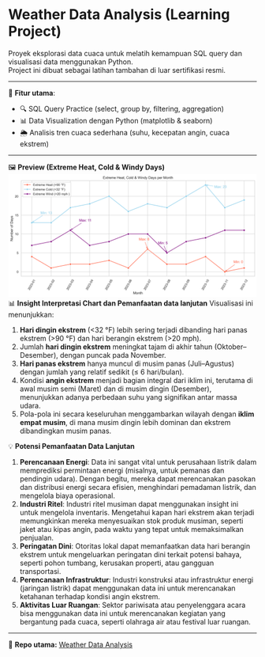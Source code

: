 # Weather Data Analysis (Learning Project)

Proyek eksplorasi data cuaca untuk melatih kemampuan SQL query dan visualisasi data menggunakan Python.  
Project ini dibuat sebagai latihan tambahan di luar sertifikasi resmi.  

---

📌 **Fitur utama**:  
- 🔍 SQL Query Practice (select, group by, filtering, aggregation)  
- 📊 Data Visualization dengan Python (matplotlib & seaborn)  
- 🌦️ Analisis tren cuaca sederhana (suhu, kecepatan angin, cuaca ekstrem)  

---

🖼️ **Preview (Extreme Heat, Cold & Windy Days)**  
![Extreme Heat, Cold & Windy Days](images/extreme_heat_cold_windy.png)  
📊 **Insight Interpretasi Chart dan Pemanfaatan data lanjutan**
Visualisasi ini menunjukkan:
1. **Hari dingin ekstrem** (<32 °F) lebih sering terjadi dibanding hari panas ekstrem (>90 °F) dan hari berangin ekstrem (>20 mph).
2. Jumlah **hari dingin ekstrem** meningkat tajam di akhir tahun (Oktober–Desember), dengan puncak pada November.
3. **Hari panas ekstrem** hanya muncul di musim panas (Juli–Agustus) dengan jumlah yang relatif sedikit (≤ 6 hari/bulan).
4. Kondisi **angin ekstrem** menjadi bagian integral dari iklim ini, terutama di awal musim semi (Maret) dan di musim dingin (Desember), menunjukkan adanya perbedaan suhu yang signifikan antar massa udara.
5. Pola-pola ini secara keseluruhan menggambarkan wilayah dengan **iklim empat musim**, di mana musim dingin lebih dominan dan ekstrem dibandingkan musim panas.

💡 **Potensi Pemanfaatan Data Lanjutan**
1. **Perencanaan Energi**: Data ini sangat vital untuk perusahaan listrik dalam memprediksi permintaan energi (misalnya, untuk pemanas dan pendingin udara). Dengan begitu, mereka dapat merencanakan pasokan dan distribusi energi secara efisien, menghindari pemadaman listrik, dan mengelola biaya operasional.
2. **Industri Ritel**: Industri ritel musiman dapat menggunakan insight ini untuk mengelola inventaris. Mengetahui kapan hari ekstrem akan terjadi memungkinkan mereka menyesuaikan stok produk musiman, seperti jaket atau kipas angin, pada waktu yang tepat untuk memaksimalkan penjualan.
3. **Peringatan Dini**: Otoritas lokal dapat memanfaatkan data hari berangin ekstrem untuk mengeluarkan peringatan dini terkait potensi bahaya, seperti pohon tumbang, kerusakan properti, atau gangguan transportasi.
4. **Perencanaan Infrastruktur**: Industri konstruksi atau infrastruktur energi (jaringan listrik) dapat menggunakan data ini untuk merencanakan ketahanan terhadap kondisi angin ekstrem.
5. **Aktivitas Luar Ruangan**: Sektor pariwisata atau penyelenggara acara bisa menggunakan data ini untuk merencanakan kegiatan yang bergantung pada cuaca, seperti olahraga air atau festival luar ruangan.
---

🔗 **Repo utama:** [Weather Data Analysis](https://github.com/hfz1988/weather-analysis)
